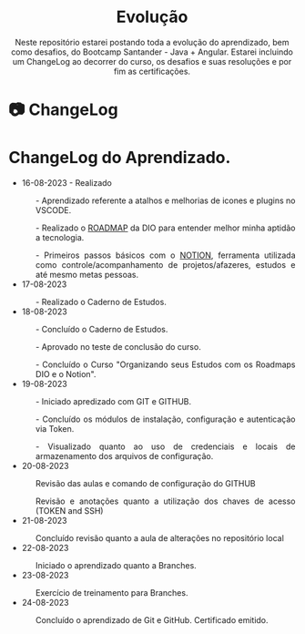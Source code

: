 <h1 align="center">
<br>
  Evolução
<br>
</h1>

<p align="center">Neste repositório estarei postando toda a evolução do aprendizado, bem como desafios, do Bootcamp Santander - Java +  Angular. Estarei incluindo um ChangeLog ao decorrer do curso, os desafios e suas resoluções e por fim as certificações. </p>

# 📷 ChangeLog

<div align="justify" >
<h1>ChangeLog do Aprendizado.</h1>
    <ul>
        <li>16-08-2023 - Realizado</li>
        <ol>- Aprendizado referente a atalhos e melhorias de icones e plugins no VSCODE.</ol>
        <ol>- Realizado o <a href="https://digitalinnovationone.github.io/roadmaps/" target="_blank" rel="ROADMAP DIO">ROADMAP</a> da DIO para entender melhor minha aptidão a tecnologia.</ol>
        <ol>- Primeiros passos básicos com o <a href="http://www.notion.so/" target="_blank" rel="Notion">NOTION</a>, ferramenta utilizada como controle/acompanhamento de projetos/afazeres, estudos e até mesmo metas pessoas.</ol>
        <li>17-08-2023</li>
        <ol>- Realizado o Caderno de Estudos.</ol>
        <li>18-08-2023</li>
        <ol>- Concluído o Caderno de Estudos.</ol>
        <ol>- Aprovado no teste de conclusão do curso.</ol>
        <ol>- Concluído o Curso "Organizando seus Estudos com os Roadmaps DIO e o Notion".</ol>
        <li>19-08-2023</li>
        <ol>- Iniciado apredizado com GIT e GITHUB.</ol>
        <ol>- Concluído os módulos de instalação, configuração e autenticação via Token.</ol>
        <ol>- Visualizado quanto ao uso de credenciais e locais de armazenamento dos arquivos de configuração.</ol>
        <li>20-08-2023</li>
        <ol>Revisão das aulas e comando de configuração do GITHUB</ol>
        <ol>Revisão e anotações quanto a utilização dos chaves de acesso (TOKEN and SSH)</ol>
        <li>21-08-2023</li>
        <ol>Concluído revisão quanto a aula de alterações no repositório local</ol>
        <li>22-08-2023</li>
        <ol>Iniciado o aprendizado quanto a Branches.</ol>
        <li>23-08-2023</li>
        <ol>Exercício de treinamento para Branches.</ol>
        <li>24-08-2023</li>
        <ol>Concluído o aprendizado de Git e GitHub. Certificado emitido.</ol>
    </ul>
</div>